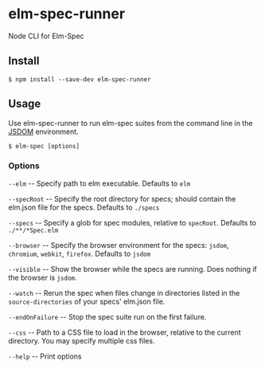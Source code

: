 elm-spec-runner
===============

Node CLI for Elm-Spec

## Install

```
$ npm install --save-dev elm-spec-runner
```

## Usage

Use elm-spec-runner to run elm-spec suites from the command line in the [JSDOM](https://github.com/jsdom/jsdom) environment.

```
$ elm-spec [options]
```

### Options

`--elm` -- Specify path to elm executable. Defaults to `elm`

`--specRoot` -- Specify the root directory for specs; should contain the elm.json file for the specs. Defaults to `./specs`

`--specs` -- Specify a glob for spec modules, relative to `specRoot`. Defaults to `./**/*Spec.elm`

`--browser` -- Specify the browser environment for the specs: `jsdom`, `chromium`, `webkit`, `firefox`. Defaults to `jsdom`

`--visible` -- Show the browser while the specs are running. Does nothing if the browser is `jsdom`.

`--watch` -- Rerun the spec when files change in directories listed in the `source-directories` of your specs' elm.json file.

`--endOnFailure` -- Stop the spec suite run on the first failure.

`--css` -- Path to a CSS file to load in the browser, relative to the current directory. You may specify multiple css files.

`--help` -- Print options